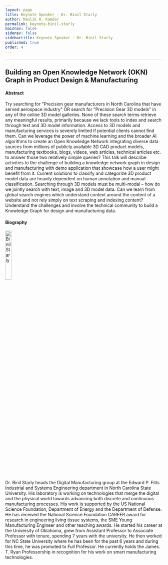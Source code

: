 ```yaml
---
layout: page
title: Keynote Speaker - Dr. Binil Starly
author: Maulik R. Kamdar
permalink: keynote-binil-starly
mainnav: false
sidenav: false
sidebartitle: Keynote Speaker - Dr. Binil Starly
published: true
order: 4
---
```


----------------------------------------------------------------

## **Building an Open Knowledge Network (OKN) Graph in Product Design & Manufacturing**

#### **Abstract**

Try searching for "Precision gear manufacturers in North Carolina that have served aerospace industry" OR search for "Precision Gear 3D models" in any of the online 3D model galleries. None of these search terms retrieve any meaningful results, primarily because we lack tools to index and search through text and 3D model information. Access to 3D models and manufacturing services is severely limited if potential clients cannot find them. Can we leverage the power of machine learning and the broader AI algorithms to create an Open Knowledge Network integrating diverse data sources from millions of publicly available 3D CAD product models, manufacturing textbooks, blogs, videos, web articles, technical articles etc. to answer those two relatively simple queries? This talk will describe activities to the challenge of building a knowledge network graph in design and manufacturing with demo application that showcase how a user might benefit from it.  Current solutions to classify and categorize 3D product model data are heavily dependent on human annotation and manual classification. Searching through 3D models must be multi-modal – how do we jointly search with text, image and 3D model data. Can we learn from global search engines which understand context around the content of a website and not rely simply on text scraping and indexing content? Understand the challenges and involve the technical community to build a Knowledge Graph for design and manufacturing data.

#### **Biography**

[<img src="https://us2ts.org/images/binil-starly.png" alt="Binil Starly" width="20%">](https://www.ise.ncsu.edu/people/bstarly/)

Dr. Binil Starly heads the Digital Manufacturing group at the Edward P. Fitts Industrial and Systems Engineering department in North Carolina State University. His laboratory is working on technologies that merge the digital and the physical world towards advancing both discrete and continuous manufacturing processes. His work is supported by the US National Science Foundation, Department of Energy and the Department of Defense. He has received the National Science Foundation CAREER award for research in engineering living tissue systems, the SME Young Manufacturing Engineer and other teaching awards. He started his career at the University of Oklahoma, grew from Assistant Professor to Associate Professor with tenure, spending 7 years with the university. He then worked for NC State University where he has been for the past 6 years and during this time, he was promoted to Full Professor. He currently holds the James. T. Ryan Professorship in recognition for his work on smart manufacturing technologies.
